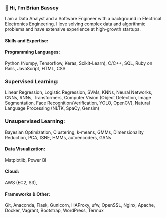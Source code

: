 ### 👋 Hi, I’m Brian Bassey

I am a Data Analyst and a Software Engineer with a background in Electrical Electronics Engineering. I love solving complex data and algorithmic problems and have extensive experience at high-growth startups. 

#### Skills and Expertise:

#### Programming Languages: 
Python (Numpy, Tensorflow, Keras, Scikit-Learn), C/C++, SQL, Ruby on Rails, JavaScript, HTML, CSS



### Supervised Learning: 
Linear Regression, Logistic Regression, SVMs, KNNs, Neural Networks, CNNs, RNNs, Transformers, Computer Vision (Object Detection, Image Segmentation, Face Recognition/Verification, YOLO, OpenCV), Natural Language Processing (NLTK, SpaCy, Gensim)

### Unsupervised Learning: 
Bayesian Optimization, Clustering, k-means, GMMs, Dimensionality Reduction, PCA, tSNE, HMMs, autoencoders, GANs

#### Data Visualization: 
Matplotlib, Power BI

#### Cloud: 
AWS (EC2, S3),

#### Frameworks & Other:
Git, Anaconda, Flask, Gunicorn, HAProxy, ufw, OpenSSL, Nginx, Apache, Docker, Vagrant, Bootstrap, WordPress, Termux




<!---
BrianBassey37/BrianBassey37 is a ✨ special ✨ repository because its `README.md` (this file) appears on your GitHub profile.
You can click the Preview link to take a look at your changes.
--->
